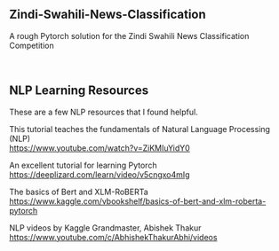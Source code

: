 ## Zindi-Swahili-News-Classification
A rough Pytorch solution for the Zindi Swahili News Classification Competition

<br>

## NLP Learning Resources

These are a few NLP resources that I found helpful.

This tutorial teaches the fundamentals of Natural Language Processing (NLP)<br>
https://www.youtube.com/watch?v=ZiKMIuYidY0

An excellent tutorial for learning Pytorch<br>
https://deeplizard.com/learn/video/v5cngxo4mIg

The basics of Bert and XLM-RoBERTa<br>
https://www.kaggle.com/vbookshelf/basics-of-bert-and-xlm-roberta-pytorch

NLP videos by Kaggle Grandmaster, Abishek Thakur<br>
https://www.youtube.com/c/AbhishekThakurAbhi/videos


